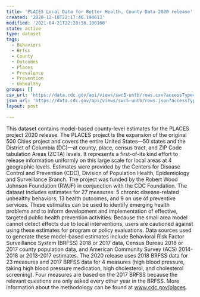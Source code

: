```yaml
---
title: 'PLACES Local Data for Better Health, County Data 2020 release'
created: '2020-12-10T22:17:46.194613'
modified: '2021-04-21T22:28:36.100160'
state: active
type: dataset
tags:
  - Behaviors
  - Brfss
  - County
  - Outcomes
  - Places
  - Prevalence
  - Prevention
  - Unhealthy
groups: []
csv_url: 'https://data.cdc.gov/api/views/swc5-untb/rows.csv?accessType=DOWNLOAD'
json_url: 'https://data.cdc.gov/api/views/swc5-untb/rows.json?accessType=DOWNLOAD'
layout: post

---
```

This dataset contains model-based county-level estimates for the PLACES project 2020 release. The PLACES project is the expansion of the original 500 Cities project and covers the entire United States—50 states and the District of Columbia (DC)—at county, place, census tract, and ZIP Code tabulation Areas (ZCTA) levels. It represents a first-of-its kind effort to release information uniformly on this large scale for local areas at 4 geographic levels. Estimates were provided by the Centers for Disease Control and Prevention (CDC), Division of Population Health, Epidemiology and Surveillance Branch. The project was funded by the Robert Wood Johnson Foundation (RWJF) in conjunction with the CDC Foundation. The dataset includes estimates for 27 measures: 5 chronic disease-related unhealthy behaviors, 13 health outcomes, and 9 on use of preventive services. These estimates can be used to identify emerging health problems and to inform development and implementation of effective, targeted public health prevention activities. Because the small area model cannot detect effects due to local interventions, users are cautioned against using these estimates for program or policy evaluations. Data sources used to generate these model-based estimates include Behavioral Risk Factor Surveillance System (BRFSS) 2018 or 2017 data, Census Bureau 2018 or 2017 county population data, and American Community Survey (ACS) 2014-2018 or 2013-2017 estimates. The 2020 release uses 2018 BRFSS data for 23 measures and 2017 BRFSS data for 4 measures (high blood pressure, taking high blood pressure medication, high cholesterol, and cholesterol screening). Four measures are based on the 2017 BRFSS because the relevant questions are only asked every other year in the BRFSS. More information about the methodology can be found at www.cdc.gov/places.
